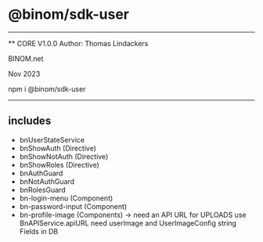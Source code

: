 # @binom/sdk-user
---------------------------------------------------------------------------------
** CORE V1.0.0
Author: Thomas Lindackers 

BINOM.net

Nov 2023

npm i @binom/sdk-user 

---------------------------------------------------------------------------------

## includes

- bnUserStateService
- bnShowAuth (Directive)
- bnShowNotAuth (Directive)
- bnShowRoles (Directive)
- bnAuthGuard
- bnNotAuthGuard
- bnRolesGuard
- bn-login-menu (Component)
- bn-password-input (Component)
- bn-profile-image (Components) -> need an API URL for UPLOADS use BnAPIService.apiURL need userImage and UserImageConfig string Fields in DB
